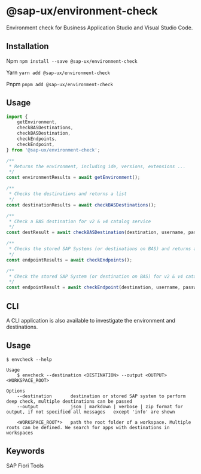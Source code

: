 # @sap-ux/environment-check

Environment check for Business Application Studio and Visual Studio Code.

## Installation
Npm
`npm install --save @sap-ux/environment-check`

Yarn
`yarn add @sap-ux/environment-check`

Pnpm
`pnpm add @sap-ux/environment-check`

## Usage

```javascript
import {
    getEnvironment,
    checkBASDestinations,
    checkBASDestination, 
    checkEndpoints,
    checkEndpoint,
} from '@sap-ux/environment-check';

/**
 * Returns the environment, including ide, versions, extensions ...
 */
const environmentResults = await getEnvironment();

/**
 * Checks the destinations and returns a list
 */
const destinationResults = await checkBASDestinations();

/**
 * Check a BAS destination for v2 & v4 catalog service 
 */
const destResult = await checkBASDestination(destination, username, password);

/**
 * Checks the stored SAP Systems (or destinations on BAS) and returns a list
 */
const endpointResults = await checkEndpoints();

/**
 * Check the stored SAP System (or destination on BAS) for v2 & v4 catalog service and other services 
 */
const endpointResult = await checkEndpoint(destination, username, password);

```

## CLI

A CLI application is also available to investigate the environment and destinations.

## Usage

```
$ envcheck --help

Usage 
    $ envcheck --destination <DESTINATION> --output <OUTPUT> <WORKSPACE_ROOT>

Options
    --destination       destination or stored SAP system to perform deep check, multiple destinations can be passed
    --output            json | markdown | verbose | zip format for output, if not specified all messages   except 'info' are shown

    <WORKSPACE_ROOT*>   path the root folder of a workspace. Multiple roots can be defined. We search for apps with destinations in workspaces
```
## Keywords
SAP Fiori Tools
